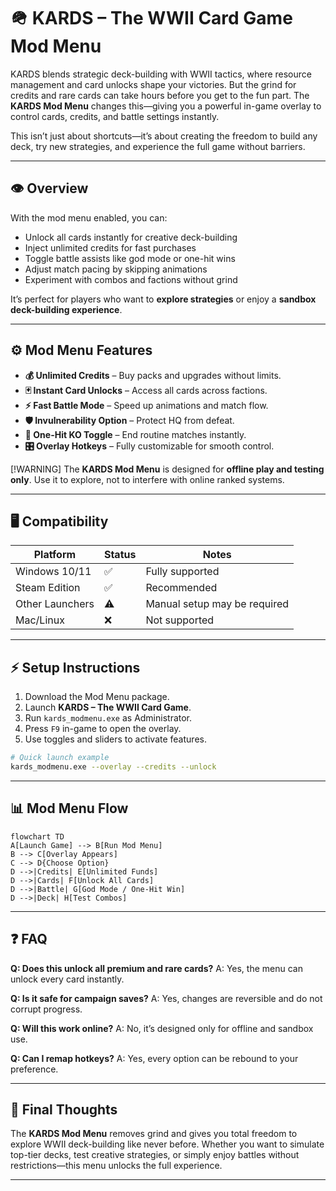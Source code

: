 # 🪖 KARDS – The WWII Card Game Mod Menu

KARDS blends strategic deck-building with WWII tactics, where resource management and card unlocks shape your victories. But the grind for credits and rare cards can take hours before you get to the fun part. The **KARDS Mod Menu** changes this—giving you a powerful in-game overlay to control cards, credits, and battle settings instantly.

This isn’t just about shortcuts—it’s about creating the freedom to build any deck, try new strategies, and experience the full game without barriers.

---

## 👁 Overview

With the mod menu enabled, you can:

* Unlock all cards instantly for creative deck-building
* Inject unlimited credits for fast purchases
* Toggle battle assists like god mode or one-hit wins
* Adjust match pacing by skipping animations
* Experiment with combos and factions without grind

It’s perfect for players who want to **explore strategies** or enjoy a **sandbox deck-building experience**.

---

## ⚙️ Mod Menu Features

* **💰 Unlimited Credits** – Buy packs and upgrades without limits.
* **🃏 Instant Card Unlocks** – Access all cards across factions.
* **⚡ Fast Battle Mode** – Speed up animations and match flow.
* **🛡 Invulnerability Option** – Protect HQ from defeat.
* **🎯 One-Hit KO Toggle** – End routine matches instantly.
* **🎛 Overlay Hotkeys** – Fully customizable for smooth control.

[!WARNING]
The **KARDS Mod Menu** is designed for **offline play and testing only**. Use it to explore, not to interfere with online ranked systems.

---

## 🖥 Compatibility

| Platform        | Status | Notes                        |
| --------------- | ------ | ---------------------------- |
| Windows 10/11   | ✅      | Fully supported              |
| Steam Edition   | ✅      | Recommended                  |
| Other Launchers | ⚠️     | Manual setup may be required |
| Mac/Linux       | ❌      | Not supported                |

---

## ⚡ Setup Instructions

1. Download the Mod Menu package.
2. Launch **KARDS – The WWII Card Game**.
3. Run `kards_modmenu.exe` as Administrator.
4. Press `F9` in-game to open the overlay.
5. Use toggles and sliders to activate features.

```bash
# Quick launch example
kards_modmenu.exe --overlay --credits --unlock
```

---

## 📊 Mod Menu Flow

```mermaid
flowchart TD
A[Launch Game] --> B[Run Mod Menu]
B --> C[Overlay Appears]
C --> D{Choose Option}
D -->|Credits| E[Unlimited Funds]
D -->|Cards| F[Unlock All Cards]
D -->|Battle| G[God Mode / One-Hit Win]
D -->|Deck| H[Test Combos]
```

---

## ❓ FAQ

**Q: Does this unlock all premium and rare cards?**
A: Yes, the menu can unlock every card instantly.

**Q: Is it safe for campaign saves?**
A: Yes, changes are reversible and do not corrupt progress.

**Q: Will this work online?**
A: No, it’s designed only for offline and sandbox use.

**Q: Can I remap hotkeys?**
A: Yes, every option can be rebound to your preference.

---

## 🚀 Final Thoughts

The **KARDS Mod Menu** removes grind and gives you total freedom to explore WWII deck-building like never before. Whether you want to simulate top-tier decks, test creative strategies, or simply enjoy battles without restrictions—this menu unlocks the full experience.

---
